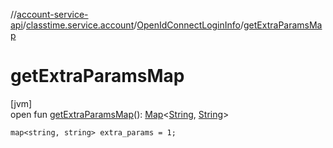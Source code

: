 //[account-service-api](../../../index.md)/[classtime.service.account](../index.md)/[OpenIdConnectLoginInfo](index.md)/[getExtraParamsMap](get-extra-params-map.md)

# getExtraParamsMap

[jvm]\
open fun [getExtraParamsMap](get-extra-params-map.md)(): [Map](https://docs.oracle.com/javase/8/docs/api/java/util/Map.html)&lt;[String](https://docs.oracle.com/javase/8/docs/api/java/lang/String.html), [String](https://docs.oracle.com/javase/8/docs/api/java/lang/String.html)&gt;

`map<string, string> extra_params = 1;`
